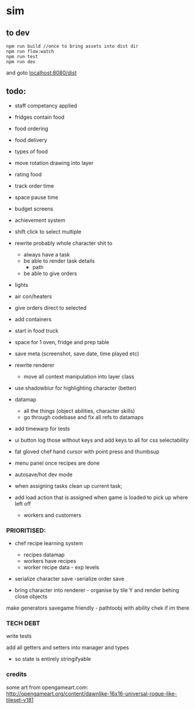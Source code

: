 # sim

## to dev

```
npm run build //once to bring assets into dist dir
npm run flow:watch
npm run test
npm run dev
```
and goto [localhost:8080/dist](http://localhost:8080/dist)


## todo:

 - staff competancy applied
 - fridges contain food
 - food ordering
 - food delivery
 - types of food
 - move rotation drawing into layer
 - rating food
 - track order time
 - space pause time
 - budget screens
 - achievement system
 - shift click to select multiple
 - rewrite probably whole character shit to 
    - always have a task
    - be able to render task details
      - path
    - be able to give orders

 - lights 
 - air con/heaters
 - give orders direct to selected
 - add containers

 - start in food truck
 - space for 1 oven, fridge and prep table
 - save meta (screenshot, save date, time played etc)
 - rewrite renderer
    - move all context manipulation into layer class
 - use shadowblur for highlighting character (better)

 - datamap
   - all the things (object abilities, character skills)
   - go through codebase and fix all refs to datamaps

 - add timewarp for tests

 - ui button log those without keys and add keys to all for css selectability

 - fat gloved chef hand cursor with point press and thumbsup

 - menu panel once recipes are done

 - autosave/hot dev mode

 - when assigning tasks clean up current task;

 - add load action that is assigned when game is loaded to pick up where left off
    - workers and customers

### PRIORITISED:
 - chef recipe learning system
   - recipes datamap
   - workers have recipes
   - worker recipe data - exp levels

 - serialize character save
 -serialize order save

 - bring character into renderer - organise by tile Y and render behing close objects

 make generators savegame friendly - pathtoobj with ability chek if im there


### TECH DEBT

write tests

 add all getters and setters into manager and types
  - so state is entirely stringifyable


### credits

some art from opengameart.com:
http://opengameart.org/content/dawnlike-16x16-universal-rogue-like-tileset-v181
